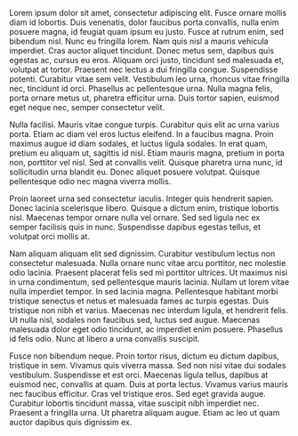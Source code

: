 
Lorem ipsum dolor sit amet, consectetur adipiscing elit. Fusce ornare mollis diam id lobortis. Duis venenatis, dolor faucibus porta convallis, nulla enim posuere magna, id feugiat quam ipsum eu justo. Fusce at rutrum enim, sed bibendum nisl. Nunc eu fringilla lorem. Nam quis nisl a mauris vehicula imperdiet. Cras auctor aliquet tincidunt. Donec metus sem, dapibus quis egestas ac, cursus eu eros. Aliquam orci justo, tincidunt sed malesuada et, volutpat at tortor. Praesent nec lectus a dui fringilla congue. Suspendisse potenti. Curabitur vitae sem velit. Vestibulum leo urna, rhoncus vitae fringilla nec, tincidunt id orci. Phasellus ac pellentesque urna. Nulla magna felis, porta ornare metus ut, pharetra efficitur urna. Duis tortor sapien, euismod eget neque nec, semper consectetur velit.

Nulla facilisi. Mauris vitae congue turpis. Curabitur quis elit ac urna varius porta. Etiam ac diam vel eros luctus eleifend. In a faucibus magna. Proin maximus augue id diam sodales, et luctus ligula sodales. In erat quam, pretium eu aliquam ut, sagittis id nisl. Etiam mauris magna, pretium in porta non, porttitor vel nisl. Sed at convallis velit. Quisque pharetra urna nunc, id sollicitudin urna blandit eu. Donec aliquet posuere volutpat. Quisque pellentesque odio nec magna viverra mollis.

Proin laoreet urna sed consectetur iaculis. Integer quis hendrerit sapien. Donec lacinia scelerisque libero. Quisque a dictum enim, tristique lobortis nisl. Maecenas tempor ornare nulla vel ornare. Sed sed ligula nec ex semper facilisis quis in nunc. Suspendisse dapibus egestas tellus, et volutpat orci mollis at.

Nam aliquam aliquam elit sed dignissim. Curabitur vestibulum lectus non consectetur malesuada. Nulla ornare nunc vitae arcu porttitor, nec molestie odio lacinia. Praesent placerat felis sed mi porttitor ultrices. Ut maximus nisi in urna condimentum, sed pellentesque mauris lacinia. Nullam ut lorem vitae nulla imperdiet tempor. In sed lacinia magna. Pellentesque habitant morbi tristique senectus et netus et malesuada fames ac turpis egestas. Duis tristique non nibh et varius. Maecenas nec interdum ligula, et hendrerit felis. Ut nulla nisl, sodales non faucibus sed, luctus sed augue. Maecenas malesuada dolor eget odio tincidunt, ac imperdiet enim posuere. Phasellus id felis odio. Nunc at libero a urna convallis suscipit.

Fusce non bibendum neque. Proin tortor risus, dictum eu dictum dapibus, tristique in sem. Vivamus quis viverra massa. Sed non nisi vitae dui sodales vestibulum. Suspendisse et est orci. Maecenas ligula tellus, dapibus at euismod nec, convallis at quam. Duis at porta lectus. Vivamus varius mauris nec faucibus efficitur. Cras vel tristique eros. Sed eget gravida augue. Curabitur lobortis tincidunt massa, vitae suscipit nibh imperdiet nec. Praesent a fringilla urna. Ut pharetra aliquam augue. Etiam ac leo ut quam auctor dapibus quis dignissim ex. 
        
